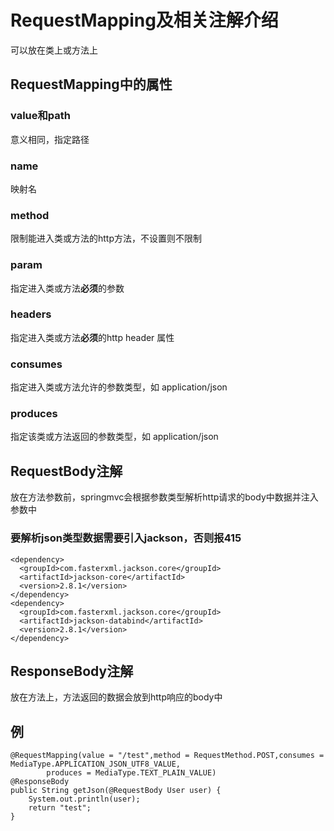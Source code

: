 # RequestMapping及相关注解介绍
可以放在类上或方法上
## RequestMapping中的属性
### value和path
意义相同，指定路径
### name
映射名
### method
限制能进入类或方法的http方法，不设置则不限制
### param
指定进入类或方法**必须**的参数
### headers
指定进入类或方法**必须**的http header 属性
### consumes
指定进入类或方法允许的参数类型，如 application/json
### produces
指定该类或方法返回的参数类型，如 application/json
## RequestBody注解
放在方法参数前，springmvc会根据参数类型解析http请求的body中数据并注入参数中
### 要解析json类型数据需要引入jackson，否则报415
    <dependency>
      <groupId>com.fasterxml.jackson.core</groupId>
      <artifactId>jackson-core</artifactId>
      <version>2.8.1</version>
    </dependency>
    <dependency>
      <groupId>com.fasterxml.jackson.core</groupId>
      <artifactId>jackson-databind</artifactId>
      <version>2.8.1</version>
    </dependency>
## ResponseBody注解
放在方法上，方法返回的数据会放到http响应的body中
## 例
    @RequestMapping(value = "/test",method = RequestMethod.POST,consumes = MediaType.APPLICATION_JSON_UTF8_VALUE,
            produces = MediaType.TEXT_PLAIN_VALUE)
    @ResponseBody
    public String getJson(@RequestBody User user) {
        System.out.println(user);
        return "test";
    }
